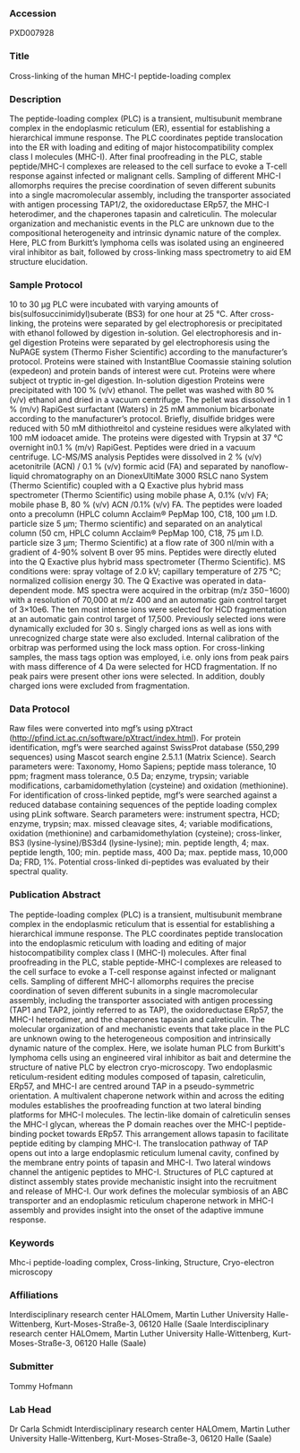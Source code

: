 ### Accession
PXD007928

### Title
Cross-linking of the human MHC-I peptide-loading complex

### Description
The peptide-loading complex (PLC) is a transient, multisubunit membrane complex in the endoplasmic reticulum (ER), essential for establishing a hierarchical immune response. The PLC coordinates peptide translocation into the ER with loading and editing of major histocompatibility complex class I molecules (MHC-I). After final proofreading in the PLC, stable peptide/MHC-I complexes are released to the cell surface to evoke a T-cell response against infected or malignant cells. Sampling of different MHC-I allomorphs requires the precise coordination of seven different subunits into a single macromolecular assembly, including the transporter associated with antigen processing TAP1/2, the oxidoreductase ERp57, the MHC-I heterodimer, and the chaperones tapasin and calreticulin. The molecular organization and mechanistic events in the PLC are unknown due to the compositional heterogeneity and intrinsic dynamic nature of the complex. Here, PLC from Burkitt’s lymphoma cells was isolated using an engineered viral inhibitor as bait, followed by cross-linking mass spectrometry to aid EM structure elucidation.

### Sample Protocol
10 to 30 µg PLC were incubated with varying amounts of bis(sulfosuccinimidyl)suberate (BS3) for one hour at 25 °C. After cross-linking, the proteins were separated by gel electrophoresis or precipitated with ethanol followed by digestion in-solution. Gel electrophoresis and in-gel digestion Proteins were separated by gel electrophoresis using the NuPAGE system (Thermo Fisher Scientific) according to the manufacturer’s protocol. Proteins were stained with InstantBlue Coomassie staining solution (expedeon) and protein bands of interest were cut. Proteins were where subject ot tryptic in-gel digestion. In-solution digestion Proteins were precipitated with 100 % (v/v) ethanol. The pellet was washed with 80 % (v/v) ethanol and dried in a vacuum centrifuge. The pellet was dissolved in 1 % (m/v) RapiGest surfactant (Waters) in 25 mM ammonium bicarbonate according to the manufacturer’s protocol. Briefly, disulfide bridges were reduced with 50 mM dithiothreitol and cysteine residues were alkylated with 100 mM iodoacet amide. The proteins were digested with Trypsin at 37 °C overnight in0.1 % (m/v) RapiGest. Peptides were dried in a vacuum centrifuge. LC-MS/MS analysis Peptides were dissolved in 2 % (v/v) acetonitrile (ACN) / 0.1 % (v/v) formic acid (FA) and separated by nanoflow-liquid chromatography on an DionexUltiMate 3000 RSLC nano System (Thermo Scientific) coupled with a Q Exactive plus hybrid mass spectrometer (Thermo Scientific) using mobile phase A, 0.1% (v/v) FA; mobile phase B, 80 % (v/v) ACN /0.1% (v/v) FA. The peptides were loaded onto a precolumn (HPLC column Acclaim® PepMap 100, C18, 100 μm I.D. particle size 5 μm; Thermo scientific) and separated on an analytical column (50 cm, HPLC column Acclaim® PepMap 100, C18, 75 μm I.D. particle size 3 μm; Thermo Scientific) at a flow rate of 300 nl/min with a gradient of 4-90% solvent B over 95 mins. Peptides were directly eluted into the Q Exactive plus hybrid mass spectrometer (Thermo Scientific). MS conditions were: spray voltage of 2.0 kV; capillary temperature of 275 °C; normalized collision energy 30. The Q Exactive was operated in data-dependent mode. MS spectra were acquired in the orbitrap (m/z 350−1600) with a resolution of 70,000 at m/z 400 and an automatic gain control target of 3×10e6. The ten most intense ions were selected for HCD fragmentation at an automatic gain control target of 17,500. Previously selected ions were dynamically excluded for 30 s. Singly charged ions as well as ions with unrecognized charge state were also excluded. Internal calibration of the orbitrap was performed using the lock mass option. For cross-linking samples, the mass tags option was employed, i.e. only ions from peak pairs with mass difference of 4 Da were selected for HCD fragmentation. If no peak pairs were present other ions were selected. In addition, doubly charged ions were excluded from fragmentation.

### Data Protocol
Raw files were converted into mgf’s using pXtract (http://pfind.ict.ac.cn/software/pXtract/index.html). For protein identification, mgf’s were searched against SwissProt database (550,299 sequences) using Mascot search engine 2.5.1.1 (Matrix Science). Search parameters were: Taxonomy, Homo Sapiens; peptide mass tolerance, 10 ppm; fragment mass tolerance, 0.5 Da; enzyme, trypsin; variable modifications, carbamidomethylation (cysteine) and oxidation (methionine). For identification of cross-linked peptide, mgf’s were searched against a reduced database containing sequences of the peptide loading complex using pLink software. Search parameters were: instrument spectra, HCD; enzyme, trypsin; max. missed cleavage sites, 4; variable modifications, oxidation (methionine) and carbamidomethylation (cysteine); cross-linker, BS3 (lysine-lysine)/BS3d4 (lysine-lysine); min. peptide length, 4; max. peptide length, 100; min. peptide mass, 400 Da; max. peptide mass, 10,000 Da; FRD, 1%. Potential cross-linked di-peptides was evaluated by their spectral quality.

### Publication Abstract
The peptide-loading complex (PLC) is a transient, multisubunit membrane complex in the endoplasmic reticulum that is essential for establishing a hierarchical immune response. The PLC coordinates peptide translocation into the endoplasmic reticulum with loading and editing of major histocompatibility complex class I (MHC-I) molecules. After final proofreading in the PLC, stable peptide-MHC-I complexes are released to the cell surface to evoke a T-cell response against infected or malignant cells. Sampling of different MHC-I allomorphs requires the precise coordination of seven different subunits in a single macromolecular assembly, including the transporter associated with antigen processing (TAP1 and TAP2, jointly referred to as TAP), the oxidoreductase ERp57, the MHC-I heterodimer, and the chaperones tapasin and calreticulin. The molecular organization of and mechanistic events that take place in the PLC are unknown owing to the heterogeneous composition and intrinsically dynamic nature of the complex. Here, we isolate human PLC from Burkitt's lymphoma cells using an engineered viral inhibitor as bait and determine the structure of native PLC by electron cryo-microscopy. Two endoplasmic reticulum-resident editing modules composed of tapasin, calreticulin, ERp57, and MHC-I are centred around TAP in a pseudo-symmetric orientation. A multivalent chaperone network within and across the editing modules establishes the proofreading function at two lateral binding platforms for MHC-I molecules. The lectin-like domain of calreticulin senses the MHC-I glycan, whereas the P domain reaches over the MHC-I peptide-binding pocket towards ERp57. This arrangement allows tapasin to facilitate peptide editing by clamping MHC-I. The translocation pathway of TAP opens out into a large endoplasmic reticulum lumenal cavity, confined by the membrane entry points of tapasin and MHC-I. Two lateral windows channel the antigenic peptides to MHC-I. Structures of PLC captured at distinct assembly states provide mechanistic insight into the recruitment and release of MHC-I. Our work defines the molecular symbiosis of an ABC transporter and an endoplasmic reticulum chaperone network in MHC-I assembly and provides insight into the onset of the adaptive immune response.

### Keywords
Mhc-i peptide-loading complex, Cross-linking, Structure, Cryo-electron microscopy

### Affiliations
Interdisciplinary research center HALOmem, Martin Luther University Halle-Wittenberg, Kurt-Moses-Straße-3, 06120 Halle (Saale
Interdisciplinary research center HALOmem, Martin Luther University Halle-Wittenberg, Kurt-Moses-Straße-3, 06120 Halle (Saale)

### Submitter
Tommy Hofmann

### Lab Head
Dr Carla Schmidt
Interdisciplinary research center HALOmem, Martin Luther University Halle-Wittenberg, Kurt-Moses-Straße-3, 06120 Halle (Saale)


